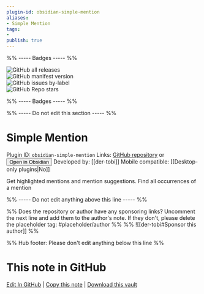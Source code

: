 ```yaml
---
plugin-id: obsidian-simple-mention
aliases:
- Simple Mention
tags: 
- 
publish: true
---
```


%% ----- Badges ----- %%

![GitHub all releases](https://img.shields.io/github/downloads/der-tobi/obsidian-simple-mention/total?color=573E7A&logo=github&style=for-the-badge)   
![GitHub manifest version](https://img.shields.io/github/manifest-json/v/der-tobi/obsidian-simple-mention?color=573E7A&logo=github&style=for-the-badge)   
![GitHub issues by-label](https://img.shields.io/github/issues/der-tobi/obsidian-simple-mention/help%20wanted?color=573E7A&logo=github&style=for-the-badge)   
![GitHub Repo stars](https://img.shields.io/github/stars/der-tobi/obsidian-simple-mention?color=573E7A&logo=github&style=for-the-badge)

%% ----- Badges ----- %%

%% ----- Do not edit this section ----- %%

# Simple Mention

Plugin ID: `obsidian-simple-mention`
Links: [GitHub repository](https://github.com/der-tobi/obsidian-simple-mention) or [<button id=HH>Open in Obsidian</button>](obsidian://show-plugin?id=obsidian-simple-mention)
Developed by: [[der-tobi]]
Mobile compatible: [[Desktop-only plugins|No]]

Get highlighted mentions and mention suggestions. Find all occurrences of a mention

%% ----- Do not edit anything above this line ----- %% 

%% Does the repository or author have any sponsoring links? Uncomment the next line and add them to the author's note. If they don't, please delete the placeholder tag: #placeholder/author %%
%% ![[der-tobi#Sponsor this author]] %%

%% Hub footer: Please don't edit anything below this line %%

# This note in GitHub

<span class="git-footer">[Edit In GitHub](https://github.dev/obsidian-community/obsidian-hub/blob/main/02%20-%20Community%20Expansions/02.05%20All%20Community%20Expansions/Plugins/obsidian-simple-mention.md "git-hub-edit-note") | [Copy this note](https://raw.githubusercontent.com/obsidian-community/obsidian-hub/main/02%20-%20Community%20Expansions/02.05%20All%20Community%20Expansions/Plugins/obsidian-simple-mention.md "git-hub-copy-note") | [Download this vault](https://github.com/obsidian-community/obsidian-hub/archive/refs/heads/main.zip "git-hub-download-vault") </span>

